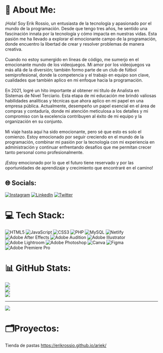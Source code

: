 # 💫 About Me:
¡Hola! Soy Erik Rossio, un entusiasta de la tecnología y apasionado por el mundo de la programación. Desde que tengo tres años, he sentido una fascinación innata por la tecnología y cómo impacta en nuestras vidas. Esta pasión me ha llevado a explorar el emocionante campo de la programación, donde encuentro la libertad de crear y resolver problemas de manera creativa.<br><br>Cuando no estoy sumergido en líneas de código, me sumerjo en el emocionante mundo de los videojuegos. Mi amor por los videojuegos va más allá de la diversión; también formo parte de un club de fútbol semiprofesional, donde la competencia y el trabajo en equipo son clave, cualidades que también aplico en mi enfoque hacia la programación.<br><br>En 2021, logré un hito importante al obtener mi título de Analista en Sistemas de Nivel Terciario. Esta etapa de mi educación me brindó valiosas habilidades analíticas y técnicas que ahora aplico en mi papel en una empresa pública. Actualmente, desempeño un papel esencial en el área de compras y contaduría, donde mi atención meticulosa a los detalles y mi compromiso con la excelencia contribuyen al éxito de mi equipo y la organización en su conjunto.<br><br>Mi viaje hasta aquí ha sido emocionante, pero sé que esto es solo el comienzo. Estoy emocionado por seguir creciendo en el mundo de la programación, combinar mi pasión por la tecnología con mi experiencia en administración y continuar enfrentando desafíos que me permitan crecer tanto personal como profesionalmente.<br><br>¡Estoy emocionado por lo que el futuro tiene reservado y por las oportunidades de aprendizaje y crecimiento que encontraré en el camino!


## 🌐 Socials:
[![Instagram](https://img.shields.io/badge/Instagram-%23E4405F.svg?logo=Instagram&logoColor=white)](https://instagram.com/erikrossio) [![LinkedIn](https://img.shields.io/badge/LinkedIn-%230077B5.svg?logo=linkedin&logoColor=white)](https://linkedin.com/in/erikrossio) [![Twitter](https://img.shields.io/badge/Twitter-%231DA1F2.svg?logo=Twitter&logoColor=white)](https://twitter.com/rossioerik) 

# 💻 Tech Stack:
![HTML5](https://img.shields.io/badge/html5-%23E34F26.svg?style=for-the-badge&logo=html5&logoColor=white) ![JavaScript](https://img.shields.io/badge/javascript-%23323330.svg?style=for-the-badge&logo=javascript&logoColor=%23F7DF1E) ![CSS3](https://img.shields.io/badge/css3-%231572B6.svg?style=for-the-badge&logo=css3&logoColor=white) ![PHP](https://img.shields.io/badge/php-%23777BB4.svg?style=for-the-badge&logo=php&logoColor=white) ![MySQL](https://img.shields.io/badge/mysql-%2300f.svg?style=for-the-badge&logo=mysql&logoColor=white) ![Netlify](https://img.shields.io/badge/netlify-%23000000.svg?style=for-the-badge&logo=netlify&logoColor=#00C7B7) ![Adobe After Effects](https://img.shields.io/badge/Adobe%20After%20Effects-9999FF.svg?style=for-the-badge&logo=Adobe%20After%20Effects&logoColor=white) ![Adobe Audition](https://img.shields.io/badge/Adobe%20Audition-9999FF.svg?style=for-the-badge&logo=Adobe%20Audition&logoColor=white) ![Adobe Illustrator](https://img.shields.io/badge/adobeillustrator-%23FF9A00.svg?style=for-the-badge&logo=adobeillustrator&logoColor=white) ![Adobe Lightroom](https://img.shields.io/badge/Adobe%20Lightroom-31A8FF.svg?style=for-the-badge&logo=Adobe%20Lightroom&logoColor=white) ![Adobe Photoshop](https://img.shields.io/badge/adobephotoshop-%2331A8FF.svg?style=for-the-badge&logo=adobephotoshop&logoColor=white) ![Canva](https://img.shields.io/badge/Canva-%2300C4CC.svg?style=for-the-badge&logo=Canva&logoColor=white) 	![Figma](https://img.shields.io/badge/figma-%23F24E1E.svg?style=for-the-badge&logo=figma&logoColor=white) ![Adobe Premiere Pro](https://img.shields.io/badge/Adobe%20Premiere%20Pro-9999FF.svg?style=for-the-badge&logo=Adobe%20Premiere%20Pro&logoColor=white)
# 📊 GitHub Stats:
![](https://github-readme-stats.vercel.app/api?username=ErikRossio&theme=jolly&hide_border=false&include_all_commits=false&count_private=false)<br/>
![](https://github-readme-streak-stats.herokuapp.com/?user=ErikRossio&theme=jolly&hide_border=false)<br/>
![](https://github-readme-stats.vercel.app/api/top-langs/?username=ErikRossio&theme=jolly&hide_border=false&include_all_commits=false&count_private=false&layout=compact)

---
[![](https://visitcount.itsvg.in/api?id=ErikRossio&icon=0&color=0)](https://visitcount.itsvg.in)

<!-- Proudly created with GPRM ( https://gprm.itsvg.in ) -->
# 🗂️Proyectos: 
Tienda de pastas https://erikrossio.github.io/ariek/ 
